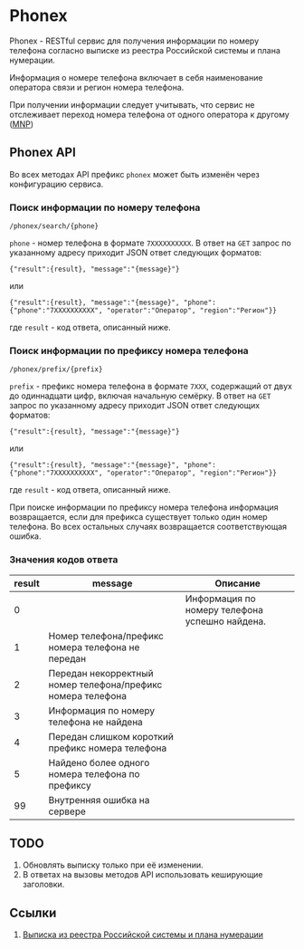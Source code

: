 # Phonex

Phonex - RESTful сервис для получения информации по номеру телефона согласно выписке из реестра Российской системы и плана нумерации.

Информация о номере телефона включает в себя наименование оператора связи и регион номера телефона.

При получении информации следует учитывать, что сервис не отслеживает переход номера телефона от одного оператора к другому ([MNP](https://ru.wikipedia.org/wiki/%D0%9F%D0%B5%D1%80%D0%B5%D0%BD%D0%BE%D1%81%D0%B8%D0%BC%D0%BE%D1%81%D1%82%D1%8C_%D1%82%D0%B5%D0%BB%D0%B5%D1%84%D0%BE%D0%BD%D0%BD%D1%8B%D1%85_%D0%BD%D0%BE%D0%BC%D0%B5%D1%80%D0%BE%D0%B2))

## Phonex API

Во всех методах API префикс `phonex` может быть изменён через конфигурацию сервиса.

### Поиск информации по номеру телефона

    /phonex/search/{phone}

`phone` - номер телефона в формате `7XXXXXXXXXX`. В ответ на `GET` запрос по указанному адресу приходит JSON ответ следующих форматов:

    {"result":{result}, "message":"{message}"}

или

    {"result":{result}, "message":"{message}", "phone": {"phone":"7XXXXXXXXXX", "operator":"Оператор", "region":"Регион"}}

где `result` - код ответа, описанный ниже.

### Поиск информации по префиксу номера телефона

    /phonex/prefix/{prefix}

`prefix` - префикс номера телефона в формате `7XXX`, содержащий от двух до одиннадцати цифр, включая начальную семёрку. В ответ на `GET` запрос по указанному адресу приходит JSON ответ следующих форматов:

    {"result":{result}, "message":"{message}"}

или

    {"result":{result}, "message":"{message}", "phone": {"phone":"7XXXXXXXXXX", "operator":"Оператор", "region":"Регион"}}

где `result` - код ответа, описанный ниже.

При поиске информации по префиксу номера телефона информация возвращается, если для префикса существует только один номер телефона. Во всех остальных случаях возвращается соответствующая ошибка.

### Значения кодов ответа

|result|message|Описание|
|------|-------|--------|
|0||Информация по номеру телефона успешно найдена.|
|1|Номер телефона/префикс номера телефона не передан||
|2|Передан некорректный номер телефона/префикс номера телефона||
|3|Информация по номеру телефона не найдена||
|4|Передан слишком короткий префикс номера телефона||
|5|Найдено более одного номера телефона по префиксу||
|99|Внутренняя ошибка на сервере||

## TODO

1. Обновлять выписку только при её изменении.
2. В ответах на вызовы методов API использовать кеширующие заголовки.

## Ссылки

1. [Выписка из реестра Российской системы и плана нумерации](https://www.rossvyaz.ru/activity/num_resurs/registerNum/)
